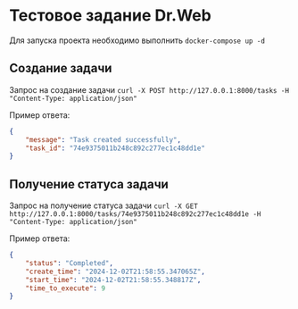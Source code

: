 # **Тестовое задание Dr.Web**

Для запуска проекта необходимо выполнить `docker-compose up -d`

## Создание задачи

Запрос на создание задачи `curl -X POST http://127.0.0.1:8000/tasks -H "Content-Type: application/json"`

Пример ответа:

```json
{
	"message": "Task created successfully",
	"task_id": "74e9375011b248c892c277ec1c48dd1e"
}
```

## Получение статуса задачи

Запрос на получение статуса задачи `curl -X GET http://127.0.0.1:8000/tasks/74e9375011b248c892c277ec1c48dd1e -H "Content-Type: application/json"`

Пример ответа:

```json
{
	"status": "Completed",
	"create_time": "2024-12-02T21:58:55.347065Z",
	"start_time": "2024-12-02T21:58:55.348817Z",
	"time_to_execute": 9
}
```
